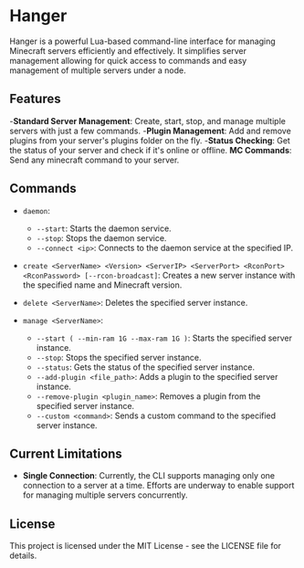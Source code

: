 # Hanger

Hanger is a powerful Lua-based command-line interface for managing Minecraft servers efficiently and effectively.
It simplifies server management allowing for quick access to commands and easy management of multiple servers under a node.

## Features

 -**Standard Server Management**: Create, start, stop, and manage multiple servers with just a few commands.
 -**Plugin Management**: Add and remove plugins from your server's plugins folder on the fly.
 -**Status Checking**: Get the status of your server and check if it's online or offline.
 **MC Commands**: Send any minecraft command to your server.

## Commands

- `daemon`:
  - `--start`: Starts the daemon service.
  - `--stop`: Stops the daemon service.
  - `--connect <ip>`: Connects to the daemon service at the specified IP.

- `create <ServerName> <Version> <ServerIP> <ServerPort> <RconPort> <RconPassword> [--rcon-broadcast]`: Creates a new server instance with the specified name and Minecraft version.
- `delete <ServerName>`: Deletes the specified server instance.

- `manage <ServerName>`:
  - `--start ( --min-ram 1G --max-ram 1G )`: Starts the specified server instance.
  - `--stop`: Stops the specified server instance.
  - `--status`: Gets the status of the specified server instance.
  - `--add-plugin <file_path>`: Adds a plugin to the specified server instance.
  - `--remove-plugin <plugin_name>`: Removes a plugin from the specified server instance.
  - `--custom <command>`: Sends a custom command to the specified server instance.

## Current Limitations

- **Single Connection**: Currently, the CLI supports managing only one connection to a server at a time. Efforts are underway to enable support for managing multiple servers concurrently.



## License

This project is licensed under the MIT License - see the LICENSE file for details.
